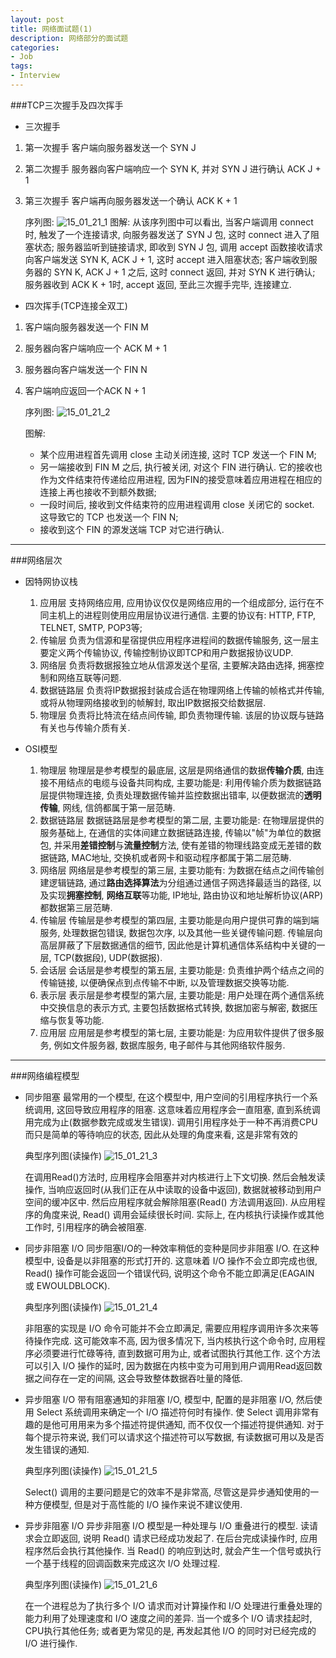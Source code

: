 ```yaml
---
layout: post
title: 网络面试题(1)
description: 网络部分的面试题
categories:
- Job
tags:
- Interview
---
```


###TCP三次握手及四次挥手
- 三次握手
1. 第一次握手
	客户端向服务器发送一个 SYN J

2. 第二次握手
    服务器向客户端响应一个 SYN K, 并对 SYN J 进行确认 ACK J + 1

3. 第三次握手
	客户端再向服务器发送一个确认 ACK K + 1

	序列图:
    ![15_01_21_1][15_01_21_1]
	图解:
    从该序列图中可以看出, 当客户端调用 connect 时, 触发了一个连接请求, 向服务器发送了 SYN J 包, 这时 connect 进入了阻塞状态; 服务器监听到链接请求, 即收到 SYN J 包, 调用 accept 函数接收请求向客户端发送 SYN K, ACK J + 1, 这时 accept 进入阻塞状态; 客户端收到服务器的 SYN K, ACK J + 1 之后, 这时 connect 返回, 并对 SYN K 进行确认; 服务器收到 ACK K + 1时, accept 返回, 至此三次握手完毕, 连接建立.

- 四次挥手(TCP连接全双工)

1. 客户端向服务器发送一个 FIN M

2. 服务器向客户端响应一个 ACK M + 1

3. 服务器向客户端发送一个 FIN N

4. 客户端响应返回一个ACK N + 1

	序列图:
     ![15_01_21_2][15_01_21_2]

     图解:
     + 某个应用进程首先调用 close 主动关闭连接, 这时 TCP 发送一个 FIN M;
     + 另一端接收到 FIN M 之后, 执行被关闭, 对这个 FIN 进行确认. 它的接收也作为文件结束符传递给应用进程, 因为FIN的接受意味着应用进程在相应的连接上再也接收不到额外数据;
     + 一段时间后, 接收到文件结束符的应用进程调用 close 关闭它的 socket. 这导致它的 TCP 也发送一个 FIN N;
     + 接收到这个 FIN 的源发送端 TCP 对它进行确认.


-----

###网络层次
- 因特网协议栈
	1. 应用层
	支持网络应用, 应用协议仅仅是网络应用的一个组成部分, 运行在不同主机上的进程则使用应用层协议进行通信. 主要的协议有: HTTP, FTP, TELNET, SMTP, POP3等;
	2. 传输层
	负责为信源和星宿提供应用程序进程间的数据传输服务, 这一层主要定义两个传输协议, 传输控制协议即TCP和用户数据报协议UDP.
	3. 网络层
	负责将数据报独立地从信源发送个星宿, 主要解决路由选择, 拥塞控制和网络互联等问题.
	4. 数据链路层
	负责将IP数据报封装成合适在物理网络上传输的帧格式并传输, 或将从物理网络接收到的帧解封, 取出IP数据报交给数据层.
	5. 物理层
	负责将比特流在结点间传输, 即负责物理传输. 该层的协议既与链路有关也与传输介质有关.

- OSI模型
	1. 物理层
	物理层是参考模型的最底层, 这层是网络通信的数据**传输介质**, 由连接不用结点的电缆与设备共同构成, 主要功能是: 利用传输介质为数据链路层提供物理连接, 负责处理数据传输并监控数据出错率, 以便数据流的**透明传输**, 网线, 信鸽都属于第一层范畴.
	2. 数据链路层
	数据链路层是参考模型的第二层, 主要功能是: 在物理层提供的服务基础上, 在通信的实体间建立数据链路连接, 传输以"帧"为单位的数据包, 并采用**差错控制**与**流量控制**方法, 使有差错的物理线路变成无差错的数据链路, MAC地址, 交换机或者网卡和驱动程序都属于第二层范畴.
	3. 网络层
	网络层是参考模型的第三层, 主要功能有: 为数据在结点之间传输创建逻辑链路, 通过**路由选择算法**为分组通过通信子网选择最适当的路径, 以及实现**拥塞控制**, **网络互联**等功能, IP地址, 路由协议和地址解析协议(ARP)都数据第三层范畴.
	4. 传输层
	传输层是参考模型的第四层, 主要功能是向用户提供可靠的端到端服务, 处理数据包错误, 数据包次序, 以及其他一些关键传输问题. 传输层向高层屏蔽了下层数据通信的细节, 因此他是计算机通信体系结构中关键的一层, TCP(数据段), UDP(数据报).
	5. 会话层
	会话层是参考模型的第五层, 主要功能是: 负责维护两个结点之间的传输链接, 以便确保点到点传输不中断, 以及管理数据交换等功能.
	6. 表示层
	表示层是参考模型的第六层, 主要功能是: 用户处理在两个通信系统中交换信息的表示方式, 主要包括数据格式转换, 数据加密与解密, 数据压缩与恢复等功能.
	7. 应用层
	应用层是参考模型的第七层, 主要功能是: 为应用软件提供了很多服务, 例如文件服务器, 数据库服务, 电子邮件与其他网络软件服务.


-----

###网络编程模型
- 同步阻塞
	最常用的一个模型, 在这个模型中, 用户空间的引用程序执行一个系统调用, 这回导致应用程序的阻塞. 这意味着应用程序会一直阻塞, 直到系统调用完成为止(数据参数完成或发生错误). 调用引用程序处于一种不再消费CPU而只是简单的等待响应的状态, 因此从处理的角度来看, 这是非常有效的

	典型序列图(读操作)
	![15_01_21_3][15_01_21_3]

	在调用Read()方法时, 应用程序会阻塞并对内核进行上下文切换. 然后会触发读操作, 当响应返回时(从我们正在从中读取的设备中返回), 数据就被移动到用户空间的缓冲区中. 然后应用程序就会解除阻塞(Read() 方法调用返回).
	从应用程序的角度来说, Read() 调用会延续很长时间. 实际上, 在内核执行读操作或其他工作时, 引用程序的确会被阻塞.

- 同步非阻塞 I/O
	同步阻塞I/O的一种效率稍低的变种是同步非阻塞 I/O. 在这种模型中, 设备是以非阻塞的形式打开的. 这意味着 I/O 操作不会立即完成也很, Read() 操作可能会返回一个错误代码, 说明这个命令不能立即满足(EAGAIN 或 EWOULDBLOCK).

	典型序列图(读操作)
	![15_01_21_4][15_01_21_4]

	非阻塞的实现是 I/O 命令可能并不会立即满足, 需要应用程序调用许多次来等待操作完成. 这可能效率不高, 因为很多情况下, 当内核执行这个命令时, 应用程序必须要进行忙碌等待, 直到数据可用为止, 或者试图执行其他工作. 这个方法可以引入 I/O 操作的延时, 因为数据在内核中变为可用到用户调用Read返回数据之间存在一定的间隔, 这会导致整体数据吞吐量的降低.

- 异步阻塞 I/O
	带有阻塞通知的非阻塞 I/O, 模型中, 配置的是非阻塞 I/O, 然后使用 Select 系统调用来确定一个 I/O 描述符何时有操作. 使 Select 调用非常有趣的是他可用用来为多个描述符提供通知, 而不仅仅一个描述符提供通知. 对于每个提示符来说, 我们可以请求这个描述符可以写数据, 有读数据可用以及是否发生错误的通知.

	典型序列图(读操作)
	![15_01_21_5][15_01_21_5]

	Select() 调用的主要问题是它的效率不是非常高, 尽管这是异步通知使用的一种方便模型, 但是对于高性能的 I/O 操作来说不建议使用.

- 异步非阻塞 I/O
	异步非阻塞 I/O 模型是一种处理与 I/O 重叠进行的模型. 读请求会立即返回, 说明 Read() 请求已经成功发起了. 在后台完成读操作时, 应用程序然后会执行其他操作. 当 Read() 的响应到达时, 就会产生一个信号或执行一个基于线程的回调函数来完成这次 I/O 处理过程.

	典型序列图(读操作)
	![15_01_21_6][15_01_21_6]

	在一个进程总为了执行多个 I/O 请求而对计算操作和 I/O 处理进行重叠处理的能力利用了处理速度和 I/O 速度之间的差异. 当一个或多个 I/O 请求挂起时, CPU执行其他任务; 或者更为常见的是, 再发起其他 I/O 的同时对已经完成的 I/O 进行操作.






[15_01_21_1]:http://7u2ntw.com1.z0.glb.clouddn.com/job/15_01_21_1.png
[15_01_21_2]:http://7u2ntw.com1.z0.glb.clouddn.com/job/15_01_21_2.png
[15_01_21_3]:http://7u2ntw.com1.z0.glb.clouddn.com/job/15_01_21_3.png
[15_01_21_4]:http://7u2ntw.com1.z0.glb.clouddn.com/job/15_01_21_4.png
[15_01_21_5]:http://7u2ntw.com1.z0.glb.clouddn.com/job/15_01_21_5.png
[15_01_21_6]:http://7u2ntw.com1.z0.glb.clouddn.com/job/15_01_21_6.png